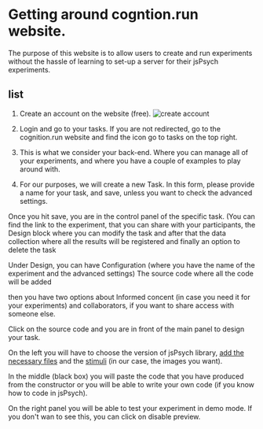 # Getting around cogntion.run website.

The purpose of this website is to allow users to create and run experiments without the hassle of learning to set-up a server for their jsPsych experiments. 

## list
1. Create an account on the website (free). 
![create account](https://github.com/kernel52/Q-methodology/images/001.png "create account")

2. Login and go to your tasks. If you are not redirected, go to the cognition.run website and find the icon go to tasks on the top right. 

3. This is what we consider your back-end. Where you can manage all of your experiments, and where you have a couple of examples to play around with. 

4. For our purposes, we will create a new Task. 
In this form, please provide a name for your task, and save, unless you want to check the advanced settings. 

Once you hit save, you are in the control panel of the specific task. 
(You can find the link to the experiment, 
that you can share with your participants,
the Design block where you can modify the task and after that the data collection where all the results will be registered and finally an option to delete the task

Under Design, you can have Configuration (where you have the name of the experiment and the advanced settings) 
The source code where all the code will be added

then you have two options about Informed concent (in case you need it for your experiments) and collaborators, if you want to share access with someone else. 

Click on the source code and you are in front of the main panel to design your task. 

On the left you will have to choose the version of jsPsych library, [add the necessary files](#images) and the [stimuli]() (in our case, the images you want). 

In the middle (black box) you will paste the code that you have produced from the constructor or you will be able to write your own code (if you know how to code in jsPsych). 

On the right panel you will be able to test your experiment in demo mode. If you don't wan to see this, you can click on disable preview. 


